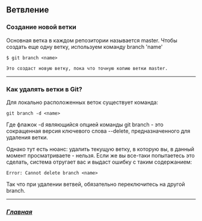## Ветвление


### Создание новой ветки

Основная ветка в каждом репозитории называется master. Чтобы создать еще одну ветку, используем команду branch 'name'

```
$ git branch <name>

Это создаст новую ветку, пока что точную копию ветки master.
```

---

### Как удалять ветки в Git?

Для локально расположенных веток существует команда:

```
git branch -d <name>
```

Где флажок -d являющийся опцией команды git branch - это сокращенная версия ключевого слова --delete, предназначенного для удаления ветки.

Однако тут есть нюанс: удалить текущую ветку, в которую вы, в данный момент просматриваете - нельзя. Если же вы все-таки попытаетесь это сделать, система отругает вас и выдаст ошибку с таким содержанием:

```
Error: Cannot delete branch <name>
```

Так что при удалении ветвей, обязательно переключитесь на другой branch.

---

### ***[Главная](readme.md)*** 
